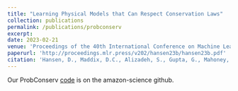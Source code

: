 ```yaml
---
title: "Learning Physical Models that Can Respect Conservation Laws"
collection: publications
permalink: /publications/probconserv
excerpt:
date: 2023-02-21
venue: 'Proceedings of the 40th International Conference on Machine Learning (ICML)'
paperurl: 'http://proceedings.mlr.press/v202/hansen23b/hansen23b.pdf'
citation: 'Hansen, D., Maddix, D.C., Alizadeh, S., Gupta, G., Mahoney, M.W. (2023). &quot;Learning Physical Models that Can Respect Conservation Laws.&quot; <i>Proceedings of the 40th International Conference on Machine Learning (ICML), PMLR</i> 202:12469-12510.'
---
```


Our ProbConserv [code](https://github.com/amazon-science/probconserv) is on the amazon-science github.
